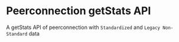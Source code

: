 # Peerconnection getStats API

A getStats API of peerconnection with `Standardized` and `Legacy Non-Standard` data


